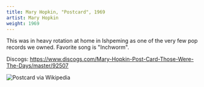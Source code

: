 ```yaml
---
title: Mary Hopkin, "Postcard", 1969
artist: Mary Hopkin
weight: 1969
---
```

This was in heavy rotation at home in Ishpeming
as one of the very few pop records we owned.
Favorite song is "Inchworm".

Discogs: https://www.discogs.com/Mary-Hopkin-Post-Card-Those-Were-The-Days/master/92507

![Postcard via Wikipedia](https://en.wikipedia.org/wiki/File:Postcard_album_cover.jpeg)
